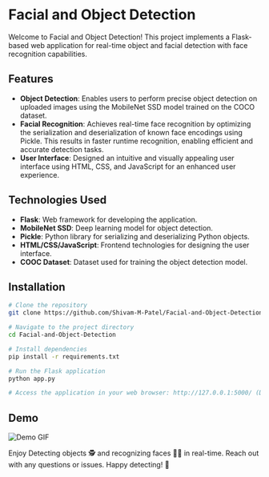 # Facial and Object Detection

Welcome to Facial and Object Detection! This project implements a Flask-based web application for real-time object and facial detection with face recognition capabilities.

## Features

- **Object Detection**: Enables users to perform precise object detection on uploaded images using the MobileNet SSD model trained on the COCO dataset.
- **Facial Recognition**: Achieves real-time face recognition by optimizing the serialization and deserialization of known face encodings using Pickle. This results in faster runtime recognition, enabling efficient and accurate detection tasks.
- **User Interface**: Designed an intuitive and visually appealing user interface using HTML, CSS, and JavaScript for an enhanced user experience.

## Technologies Used

- **Flask**: Web framework for developing the application.
- **MobileNet SSD**: Deep learning model for object detection.
- **Pickle**: Python library for serializing and deserializing Python objects.
- **HTML/CSS/JavaScript**: Frontend technologies for designing the user interface.
- **COOC Dataset**: Dataset used for training the object detection model.

## Installation

```bash
# Clone the repository
git clone https://github.com/Shivam-M-Patel/Facial-and-Object-Detection.git

# Navigate to the project directory
cd Facial-and-Object-Detection

# Install dependencies
pip install -r requirements.txt

# Run the Flask application
python app.py

# Access the application in your web browser: http://127.0.0.1:5000/ (Default Flask development port)
```  

   
## Demo
![Demo GIF](./demo/face.gif)


Enjoy Detecting objects 🕵️ and recognizing faces 👨‍🦰 in real-time. Reach out with any questions or issues. Happy detecting! 🎉